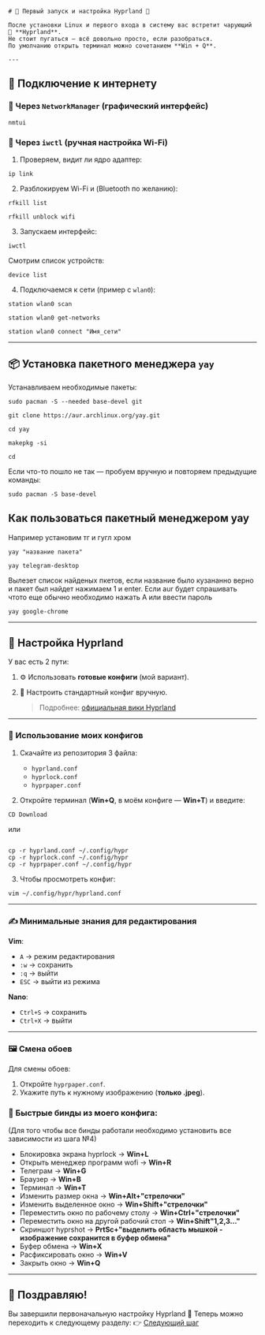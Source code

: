 ````
# 🌿 Первый запуск и настройка Hyprland 🌿  

После установки Linux и первого входа в систему вас встретит чарующий 🌌 **Hyprland**.  
Не стоит пугаться — всё довольно просто, если разобраться.  
По умолчанию открыть терминал можно сочетанием **Win + Q**.  

---
````
## 📡 Подключение к интернету  

### 🔹 Через `NetworkManager` (графический интерфейс)  

````
nmtui
````

### 🔹 Через `iwctl` (ручная настройка Wi-Fi)

1. Проверяем, видит ли ядро адаптер:

````
ip link
````

2. Разблокируем Wi-Fi и (Bluetooth по желанию):

````
rfkill list
````
````
rfkill unblock wifi
````

3. Запускаем интерфейс:

````
iwctl
````

Смотрим список устройств:

````
device list
````

4. Подключаемся к сети (пример с `wlan0`):

````
station wlan0 scan
````
````
station wlan0 get-networks
````
````
station wlan0 connect "Имя_сети"
````

---

## 📦 Установка пакетного менеджера `yay`

Устанавливаем необходимые пакеты:

````
sudo pacman -S --needed base-devel git
````
````
git clone https://aur.archlinux.org/yay.git
````
````
cd yay
````
````
makepkg -si
````
````
cd
````
Если что-то пошло не так — пробуем вручную и повторяем предыдущие команды:

````
sudo pacman -S base-devel
````


## Как пользоваться пакетный менеджером yay
Например установим тг и гугл хром
````
yay "название пакета"
````

````
yay telegram-desktop
````
Вылезет список найденых пкетов, если название было кузананно верно и пакет был найдет нажимаем 1 и enter. Если aur будет спрашивать чтото еще обычно необходимо нажать A или ввести пароль

````
yay google-chrome
````

---

## 🎨 Настройка Hyprland

У вас есть 2 пути:

1. ⚙️ Использовать **готовые конфиги** (мой вариант).
2. 📖 Настроить стандартный конфиг вручную.

   > Подробнее: [официальная вики Hyprland](https://wiki.hypr.land/Configuring/)

---

### 📂 Использование моих конфигов

1. Скачайте из репозитория 3 файла:

   * `hyprland.conf`
   * `hyprlock.conf`
   * `hyprpaper.conf`

2. Откройте терминал (**Win+Q**, в моём конфиге — **Win+T**) и введите:
````
CD Download
````
или 
````
````
````
cp -r hyprland.conf ~/.config/hypr
cp -r hyprlock.conf ~/.config/hypr
cp -r hyprpaper.conf ~/.config/hypr
````

3. Чтобы просмотреть конфиг:

````
vim ~/.config/hypr/hyprland.conf
````

---

### ✍️ Минимальные знания для редактирования

**Vim**:

* `A` → режим редактирования
* `:w` → сохранить
* `:q` → выйти
* `ESC` → выйти из режима

**Nano**:

* `Ctrl+S` → сохранить
* `Ctrl+X` → выйти

---

### 🖼️ Смена обоев

Для смены обоев:

1. Откройте `hyprpaper.conf`.
2. Укажите путь к нужному изображению (**только .jpeg**).

### 📌 Быстрые бинды из моего конфига:
(Для того чтобы все бинды работали необходимо установить все зависимости из шага №4)

* Блокировка экрана hyprlock → **Win+L**
* Открыть менеджер программ wofi → **Win+R**
* Телеграм → **Win+G**
* Браузер → **Win+B**
* Терминал → **Win+T**
* Изменить размер окна → **Win+Alt+"стрелочки"**
* Изменить выделенное окно → **Win+Shift+"стрелочки"**
* Переместить окно по рабочему столу → **Win+Ctrl+"стрелочки"**
* Переместить окно на другой рабочий стол → **Win+Shift"1,2,3..."**
* Скриншот hyprshot → **PrtSc+"выделить область мышкой - изображение сохранится в буфер обмена"**
* Буфер обмена → **Win+X**
* Расфиксировать окно → **Win+V**
* Закрыть окно → **Win+Q**

---

## 🎉 Поздравляю!

Вы завершили первоначальную настройку Hyprland 🚀
Теперь можно переходить к следующему разделу:
👉 [Следующий шаг](https://github.com/mrSKETH/Arch-install-guide---SKETH/tree/Первоначальная-настройка)

```
```
